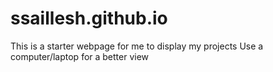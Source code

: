 # ssaillesh.github.io
This is a starter webpage for me to display my projects
Use a computer/laptop for a better view
